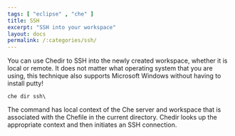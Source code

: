 ```yaml
---
tags: [ "eclipse" , "che" ]
title: SSH
excerpt: "SSH into your workspace"
layout: docs
permalink: /:categories/ssh/
---
```

You can use Chedir to SSH into the newly created workspace, whether it is local or remote. It does not matter what operating system that you are using, this technique also supports Microsoft Windows without having to install putty!
```shell  
che dir ssh\
```
The command has local context of the Che server and workspace that is associated with the Chefile in the current directory. Chedir looks up the appropriate context and then initiates an SSH connection.
